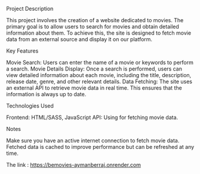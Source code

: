 Project Description

This project involves the creation of a website dedicated to movies. The primary goal is to allow users to search for movies and obtain detailed information about them. To achieve this, the site is designed to fetch movie data from an external source and display it on our platform.

Key Features

Movie Search: Users can enter the name of a movie or keywords to perform a search.
Movie Details Display: Once a search is performed, users can view detailed information about each movie, including the title, description, release date, genre, and other relevant details.
Data Fetching: The site uses an external API to retrieve movie data in real time. This ensures that the information is always up to date.

Technologies Used

Frontend: HTML/SASS, JavaScript
API: Using for fetching movie data.

Notes

Make sure you have an active internet connection to fetch movie data.
Fetched data is cached to improve performance but can be refreshed at any time.

The link : https://bemovies-aymanberraj.onrender.com
